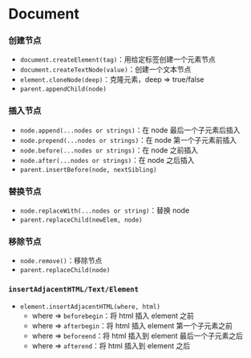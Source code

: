 # Document

### 创建节点

- `document.createElement(tag)`：用给定标签创建一个元素节点
- `document.createTextNode(value)`：创建一个文本节点
- `element.cloneNode(deep)`：克隆元素，deep => true/false
- `parent.appendChild(node)`

### 插入节点
- `node.append(...nodes or strings)`：在 node 最后一个子元素后插入
- `node.prepend(...nodes or strings)`：在 node 第一个子元素前插入
- `node.before(...nodes or strings)`：在 node 之前插入
- `node.after(...nodes or strings)`：在 node 之后插入
- `parent.insertBefore(node, nextSibling)`

### 替换节点
- `node.replaceWith(...nodes or string)`：替换 node
- `parent.replaceChild(newElem, node)`

### 移除节点
- `node.remove()`：移除节点
- `parent.replaceChild(node)`

### `insertAdjacentHTML/Text/Element`
- `element.insertAdjacentHTML(where, html)`
  - where => `beforebegin`：将 html 插入 element 之前
  - where => `afterbegin`：将 html 插入 element 第一个子元素之前
  - where => `beforeend`：将 html 插入到 element 最后一个子元素之后
  - where => `afterend`：将 html 插入到 element 之后